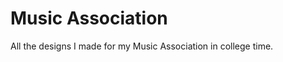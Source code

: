 Music Association
=================

All the designs I made for my Music Association in college time.
